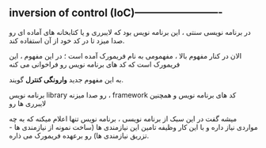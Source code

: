 ## **inversion of control** (**IoC**)————————-

در برنامه نویسی سنتی ، این برنامه نویس بود که لایبرری و یا کتابخانه های آماده ای رو صدا میزد تا در کد خود از آن استفاده کند.

الان در کنار مفهوم بالا ، مفهمومی به نام فریمورک آمده است ؛ در این مفهوم ، این فریمورک است که کد های برنامه نویس رو فراخوانی می کنه

به این مفهوم جدید **وارونگی کنترل** گویند.

برنامه نویس library رو صدا میزنه ، framework کد های برنامه نویس و همچنین لایبرری ها رو

میشه گفت در این سبک از برنامه نویسی ، برنامه نویس تنها اعلام میکنه که به چه مواردی نیاز داره و با این کار وظیفه تامین این نیازمندی ها (ساخت نمونه از نیازمندی ها - تزریق نیازمندی ها) رو برعهده فریمورک می ذاره.